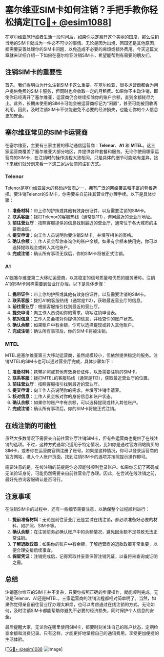 # 塞尔维亚SIM卡如何注销？手把手教你轻松搞定[[TG💪+ @esim1088](https://t.me/s/esim1088)]

在塞尔维亚旅行或者生活一段时间后，如果你决定离开这个美丽的国度，那么注销当地的SIM卡就成为一件必不可少的事情。无论是因为出境、回国还是其他原因，都需要妥善处理你的SIM卡问题，以免造成不必要的麻烦或额外费用。今天这篇文章就来详细介绍一下如何在塞尔维亚注销SIM卡，希望能帮到有需要的朋友们。

## 注销SIM卡的重要性

首先，我们得明白为什么注销SIM卡这么重要。在塞尔维亚，很多运营商都会为用户提供免费的SIM卡服务，但同时也会收取一定的月租费。如果你不主动注销，即使你已经离开了塞尔维亚，运营商仍会继续扣除你的账户余额，直到余额耗尽为止。此外，长期未使用的SIM卡可能会被运营商标记为“闲置”，甚至可能被回收再利用。因此，及时注销SIM卡不仅能避免不必要的经济损失，也能让你的个人信息更加安全。

## 塞尔维亚常见的SIM卡运营商

在塞尔维亚，主要有三家主要的移动通信运营商：**Telenor**、**A1** 和 **MTEL**。这三家运营商覆盖了塞尔维亚大部分地区，并提供各种套餐和服务。无论你使用哪家运营商的SIM卡，在注销时的操作流程大致相同，只是具体的细节可能略有差异。接下来我们就分别来看一下这三家运营商的注销方式。

### Telenor

Telenor是塞尔维亚最大的移动运营商之一，拥有广泛的网络覆盖和丰富的套餐选择。要注销Telenor的SIM卡，你需要亲自前往其营业厅办理手续。以下是具体步骤：

1. **准备材料**：带上你的护照或其他有效身份证件，以及需要注销的SIM卡。
2. **联系客服**：拨打Telenor的客服热线（通常是111），询问最近的营业厅地址。
3. **前往营业厅**：按照客服提供的信息找到最近的营业厅，通常位于各大城市的主要商业区。
4. **提交申请**：向工作人员说明你要注销SIM卡，并填写相关的表格。
5. **确认余额**：工作人员会帮你查询你的账户余额，如果有余额未使用完，你可以选择提取现金或转入其他账户。
6. **完成注销**：确认所有事项无误后，你的SIM卡将被正式注销。

### A1

A1是塞尔维亚第二大移动运营商，以其稳定的信号质量和优质的服务著称。注销A1的SIM卡同样需要到营业厅办理，以下是具体步骤：

1. **携带证件**：带上你的护照或其他有效身份证件，以及需要注销的SIM卡。
2. **联系客服**：拨打A1的客服热线（通常是112），获取最近营业厅的信息。
3. **前往营业厅**：根据客服指引找到最近的营业厅。
4. **提交申请**：向工作人员说明你的需求，填写注销申请表。
5. **核对信息**：工作人员会核对你提供的信息，并检查你的账户状态。
6. **确认余额**：如果账户中有余额，你可以选择提现或转入其他账户。
7. **完成注销**：确认所有事项后，你的SIM卡将被注销。

### MTEL

MTEL是塞尔维亚第三大移动运营商，虽然规模较小，但依然提供稳定的服务。注销MTEL的SIM卡也可以通过营业厅完成，具体步骤如下：

1. **准备材料**：携带护照或其他有效身份证件，以及需要注销的SIM卡。
2. **联系客服**：拨打MTEL的客服热线（通常是113），获取最近营业厅的位置。
3. **前往营业厅**：按照客服指引找到最近的营业厅。
4. **提交申请**：向工作人员说明你的需求，并填写注销申请表。
5. **核对信息**：工作人员会核对你的身份信息和账户状态。
6. **确认余额**：如果你的账户中有余额，可以选择提现或转入其他账户。
7. **完成注销**：确认所有事项后，你的SIM卡将被正式注销。

## 在线注销的可能性

虽然大多数情况下需要亲自前往营业厅注销SIM卡，但有些运营商也提供了在线注销的选项。不过，这种方式通常只适用于特定情况，比如你是通过官方网站购买的SIM卡，或者你在运营商官网注册了账号。如果是这种情况，你可以登录运营商的官方网站，进入个人账户页面，找到注销SIM卡的选项并按照提示操作即可。

需要注意的是，在线注销的前提是你必须能够顺利登录账户。如果你忘记了密码或无法验证身份，可能仍然需要亲自前往营业厅办理。因此，在尝试在线注销之前，最好先咨询客服确认是否可行。

## 注意事项

在注销SIM卡的过程中，还有一些细节需要注意，以确保整个过程顺利进行：

1. **提前准备材料**：无论是前往营业厅还是尝试在线注销，都必须准备好必要的材料，如护照、SIM卡等。
2. **确认余额**：在注销前务必确认账户中的余额情况，避免因余额不足导致无法正常注销。
3. **了解退款政策**：如果你的账户中有余额，了解运营商的退款政策非常重要，以便合理安排后续事宜。
4. **保留凭证**：注销完成后，记得索取并妥善保管注销凭证，以备将来查询或证明之需。

## 总结

注销塞尔维亚的SIM卡并不复杂，只要你按照正确的步骤操作，就能顺利完成。无论是Telenor、A1还是MTEL，三家运营商的注销流程都相对简单明了。当然，如果你觉得亲自前往营业厅办理太麻烦，也可以考虑通过在线注销的方式。无论如何，及时注销SIM卡都能帮助你避免不必要的经济损失，同时保护个人信息的安全。

最后提醒大家，无论你在哪里使用SIM卡，都要时刻关注自己的账户状态，定期检查余额和消费记录。只有这样，才能更好地掌控自己的通讯费用，享受更加便捷的生活体验。

[[TG💪+ @esim1088](https://t.me/s/esim1088) ![Image](https://i.postimg.cc/4NQfJmqS/Snipaste-2025-05-13-00-14-12.png)]
